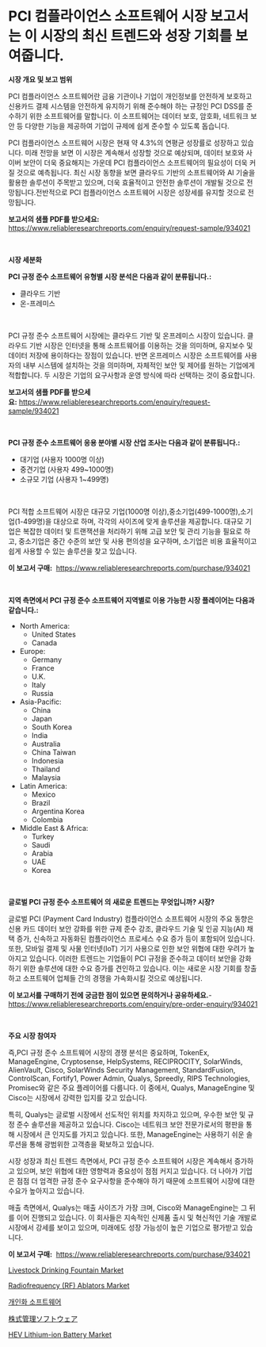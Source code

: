 <p><h1>PCI 컴플라이언스 소프트웨어 시장 보고서는 이 시장의 최신 트렌드와 성장 기회를 보여줍니다.</h1></p><p><strong>시장 개요 및 보고 범위</strong></p>
<p><p>PCI 컴플라이언스 소프트웨어란 금융 기관이나 기업이 개인정보를 안전하게 보호하고 신용카드 결제 시스템을 안전하게 유지하기 위해 준수해야 하는 규정인 PCI DSS를 준수하기 위한 소프트웨어를 말합니다. 이 소프트웨어는 데이터 보호, 암호화, 네트워크 보안 등 다양한 기능을 제공하여 기업이 규제에 쉽게 준수할 수 있도록 돕습니다.</p><p>PCI 컴플라이언스 소프트웨어 시장은 현재 약 4.3%의 연평균 성장률로 성장하고 있습니다. 미래 전망을 보면 이 시장은 계속해서 성장할 것으로 예상되며, 데이터 보호와 사이버 보안이 더욱 중요해지는 가운데 PCI 컴플라이언스 소프트웨어의 필요성이 더욱 커질 것으로 예측됩니다. 최신 시장 동향을 보면 클라우드 기반의 소프트웨어와 AI 기술을 활용한 솔루션이 주목받고 있으며, 더욱 효율적이고 안전한 솔루션이 개발될 것으로 전망됩니다.전반적으로 PCI 컴플라이언스 소프트웨어 시장은 성장세를 유지할 것으로 전망됩니다.</p></p>
<p><strong>보고서의 샘플 PDF를 받으세요:</strong> <a href="https://www.reliableresearchreports.com/enquiry/request-sample/934021">https://www.reliableresearchreports.com/enquiry/request-sample/934021</a></p>
<p>&nbsp;</p>
<p><strong>시장 세분화</strong></p>
<p><strong>PCI 규정 준수 소프트웨어 유형별 시장 분석은 다음과 같이 분류됩니다.:</strong></p>
<p><ul><li>클라우드 기반</li><li>온-프레미스</li></ul></p>
<p>&nbsp;</p>
<p><p>PCI 규정 준수 소프트웨어 시장에는 클라우드 기반 및 온프레미스 시장이 있습니다. 클라우드 기반 시장은 인터넷을 통해 소프트웨어를 이용하는 것을 의미하며, 유지보수 및 데이터 저장에 용이하다는 장점이 있습니다. 반면 온프레미스 시장은 소프트웨어를 사용자의 내부 시스템에 설치하는 것을 의미하며, 자체적인 보안 및 제어를 원하는 기업에게 적합합니다. 두 시장은 기업의 요구사항과 운영 방식에 따라 선택하는 것이 중요합니다.</p></p>
<p><strong>보고서의 샘플 PDF를 받으세요:</strong>&nbsp;<a href="https://www.reliableresearchreports.com/enquiry/request-sample/934021">https://www.reliableresearchreports.com/enquiry/request-sample/934021</a></p>
<p>&nbsp;</p>
<p><strong> PCI 규정 준수 소프트웨어 응용 분야별 시장 산업 조사는 다음과 같이 분류됩니다.:</strong></p>
<p><ul><li>대기업 (사용자 1000명 이상)</li><li>중견기업 (사용자 499~1000명)</li><li>소규모 기업 (사용자 1~499명)</li></ul></p>
<p>&nbsp;</p>
<p><p>PCI 적합 소프트웨어 시장은 대규모 기업(1000명 이상),중소기업(499-1000명),소기업(1-499명)을 대상으로 하며, 각각의 사이즈에 맞게 솔루션을 제공합니다. 대규모 기업은 복잡한 데이터 및 트랜잭션을 처리하기 위해 고급 보안 및 관리 기능을 필요로 하고, 중소기업은 중간 수준의 보안 및 사용 편의성을 요구하며, 소기업은 비용 효율적이고 쉽게 사용할 수 있는 솔루션을 찾고 있습니다.</p></p>
<p><strong>이 보고서 구매:</strong>&nbsp; <a href="https://www.reliableresearchreports.com/purchase/934021">https://www.reliableresearchreports.com/purchase/934021</a></p>
<p>&nbsp;</p>
<p><strong>지역 측면에서 PCI 규정 준수 소프트웨어 지역별로 이용 가능한 시장 플레이어는 다음과 같습니다.:</strong></p>
<p><ul>
    <li>
        North America:
        <ul>
            <li>United States</li>
            <li>Canada</li>
        </ul>
    </li>
    <li>
        Europe:
        <ul>
            <li>Germany</li>
            <li>France</li>
            <li>U.K.</li>
            <li>Italy</li>
            <li>Russia</li>
        </ul>
    </li>
    <li>
        Asia-Pacific:
        <ul>
            <li>China</li>
            <li>Japan</li>
            <li>South Korea</li>
            <li>India</li>
            <li>Australia</li>
            <li>China Taiwan</li>
            <li>Indonesia</li>
            <li>Thailand</li>
            <li>Malaysia</li>
        </ul>
    </li>
    <li>
        Latin America:
        <ul>
            <li>Mexico</li>
            <li>Brazil</li>
            <li>Argentina Korea</li>
            <li>Colombia</li>
        </ul>
    </li>
    <li>
        Middle East & Africa:
        <ul>
            <li>Turkey</li>
            <li>Saudi</li>
            <li>Arabia</li>
            <li>UAE</li>
            <li>Korea</li>
        </ul>
    </li>
    </ul></p>
<p>&nbsp;</p>
<p><strong>글로벌 PCI 규정 준수 소프트웨어 의 새로운 트렌드는 무엇입니까? 시장?</strong></p>
<p><p>글로벌 PCI (Payment Card Industry) 컴플라이언스 소프트웨어 시장의 주요 동향은 신용 카드 데이터 보안 강화를 위한 규제 준수 강조, 클라우드 기술 및 인공 지능(AI) 채택 증가, 신속하고 자동화된 컴플라이언스 프로세스 수요 증가 등이 포함되어 있습니다. 또한, 모바일 결제 및 사물 인터넷(IoT) 기기 사용으로 인한 보안 위협에 대한 우려가 높아지고 있습니다. 이러한 트렌드는 기업들이 PCI 규정을 준수하고 데이터 보안을 강화하기 위한 솔루션에 대한 수요 증가를 견인하고 있습니다. 이는 새로운 시장 기회를 창출하고 소프트웨어 업체들 간의 경쟁을 가속화시킬 것으로 예상됩니다.</p></p>
<p><strong>이 보고서를 구매하기 전에 궁금한 점이 있으면 문의하거나 공유하세요.</strong>- <a href="https://www.reliableresearchreports.com/enquiry/pre-order-enquiry/934021">https://www.reliableresearchreports.com/enquiry/pre-order-enquiry/934021</a></p>
<p>&nbsp;</p>
<p><strong>주요 시장 참여자</strong></p>
<p><p>즉,PCI 규정 준수 소프트웨어 시장의 경쟁 분석은 중요하며, TokenEx, ManageEngine, Cryptosense, HelpSystems, RECIPROCITY, SolarWinds, AlienVault, Cisco, SolarWinds Security Management, StandardFusion, ControlScan, Fortify1, Power Admin, Qualys, Spreedly, RIPS Technologies, Promisec와 같은 주요 플레이어를 다룹니다. 이 중에서, Qualys, ManageEngine 및 Cisco는 시장에서 강력한 입지를 갖고 있습니다.</p><p>특히, Qualys는 글로벌 시장에서 선도적인 위치를 차지하고 있으며, 우수한 보안 및 규정 준수 솔루션을 제공하고 있습니다. Cisco는 네트워크 보안 전문가로서의 평판을 통해 시장에서 큰 인지도를 가지고 있습니다. 또한, ManageEngine는 사용하기 쉬운 솔루션을 통해 광범위한 고객층을 확보하고 있습니다.</p><p>시장 성장과 최신 트렌드 측면에서, PCI 규정 준수 소프트웨어 시장은 계속해서 증가하고 있으며, 보안 위협에 대한 영향력과 중요성이 점점 커지고 있습니다. 더 나아가 기업은 점점 더 엄격한 규정 준수 요구사항을 준수해야 하기 때문에 소프트웨어 시장에 대한 수요가 높아지고 있습니다.</p><p>매출 측면에서, Qualys는 매출 사이즈가 가장 크며, Cisco와 ManageEngine는 그 뒤를 이어 진행되고 있습니다. 이 회사들은 지속적인 신제품 출시 및 혁신적인 기술 개발로 시장에서 강세를 보이고 있으며, 미래에도 성장 가능성이 높은 기업으로 평가받고 있습니다.</p></p>
<p><strong>이 보고서 구매:</strong>&nbsp;&nbsp;<a href="https://www.reliableresearchreports.com/purchase/934021">https://www.reliableresearchreports.com/purchase/934021</a></p>
<p><p><a href="https://github.com/prosalinda88/Market-Research-Report-List-3/blob/main/livestock-drinking-fountain-market.md">Livestock Drinking Fountain Market</a></p><p><a href="https://gamy-alyssum-396.notion.site/Radiofrequency-RF-Ablators-Market-Offer-Valuable-Insights-into-Market-Size-Market-Share-Market-T-18d5468653bb414d9faefdf28de87a64">Radiofrequency (RF) Ablators Market</a></p><p><a href="https://github.com/jntpkh496620/Market-Research-Report-List-1/blob/main/2929295184268.md">개인화 소프트웨어</a></p><p><a href="https://github.com/lababdou/Market-Research-Report-List-2/blob/main/8218694184243.md">株式管理ソフトウェア</a></p><p><a href="https://issuu.com/reportprime-2/docs/hev-lithium-ion-battery-market-size-2030.pptx">HEV Lithium-ion Battery Market</a></p></p>

